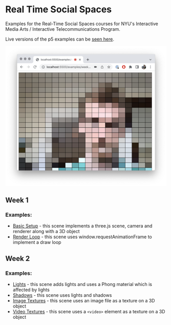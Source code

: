 # Real Time Social Spaces

Examples for the Real-Time Social Spaces courses for NYU's Interactive Media Arts / Interactive Telecommunications Program.

Live versions of the p5 examples can be [seen here](https://editor.p5js.org/AidanNelson/collections/1cBiKD7jF).

![a browser window shows a live webcam video as a grid of colored rectangles](./images/week-1-0-working-with-video.png)

## Week 1

### Examples:

- [Basic Setup](./examples/1-basic-scene/) - this scene implements a three.js scene, camera and renderer along with a 3D object
- [Render Loop](./examples/1-render-loop/) - this scene uses window.requestAnimationFrame to implement a draw loop

## Week 2

### Examples:

- [Lights](./examples/2-lights/) - this scene adds lights and uses a Phong material which is affected by lights
- [Shadows](./examples/2-textures/) - this scene uses lights and shadows
- [Image Textures](./examples/2-image-texture/) - this scene uses an image file as a texture on a 3D object
- [Video Textures](./examples/2-video-texture) - this scene uses a `<video>` element as a texture on a 3D object
